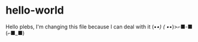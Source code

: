 # hello-world
Hello plebs,
I'm changing this file because I can
deal with it (•_•) ( •_•)>⌐■-■ (⌐■_■)
